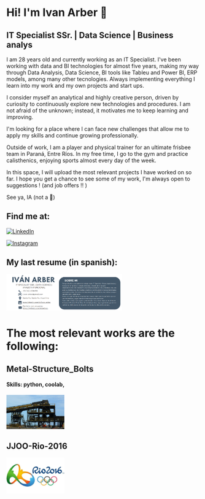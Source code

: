 # Hi! I'm Ivan Arber 👋
## IT Specialist SSr. | Data Science | Business analys
I am 28 years old and currently working as an IT Specialist. I've been working with data and BI technologies for almost five years, making my way through Data Analysis, Data Science, BI tools like Tableu and Power BI, ERP models, among many other tecnologies. Always implementing everything I learn into my work and my own projects and start ups. 

I consider myself an analytical and highly creative person, driven by curiosity to continuously explore new technologies and procedures. I am not afraid of the unknown; instead, it motivates me to keep learning and improving.

I'm looking for a place where I can face new challenges that allow me to apply my skills and continue growing professionally.

Outside of work, I am a player and physical trainer for an ultimate frisbee team in Paraná, Entre Ríos. In my free time, I go to the gym and practice calisthenics, enjoying sports almost every day of the week.

In this space, I will upload the most relevant projects I have worked on so far. I hope you get a chance to see some of my work, I'm always open to suggestions ! (and job offers !! )

See ya, IA (not a 🤖)

## Find me at:

[![LinkedIn](https://img.shields.io/badge/LinkedIn-Ivan_Arber-0077B5?style=for-the-badge&logo=linkedin&logoColor=white&labelColor=101010)](https://www.linkedin.com/in/ivan-arber)

[![Instagram](https://img.shields.io/badge/Instagram-@ivan_arber-E4405F?style=for-the-badge&logo=instagram&logoColor=white&labelColor=101010)](https://www.instagram.com/ivan_arber?igsh=YTBpMmE2c2hoZnhk)

## My last resume (in spanish):

<a href="https://github.com/ArberIvan/CV-Arber_Ivan/blob/04bd56638259065f56e848a9acde3c617de2d2a6/ARBER%2CIV%C3%81N.pdf"><img src="https://github.com/ArberIvan/ArberIvan/blob/main/cv_image.png" style="height: 60%; width:60%;"/></a>

# The most relevant works are the following:

## Metal-Structure_Bolts

#### Skills: python, coolab,
<a href="https://github.com/ArberIvan/Metal-Structure_Bolts"><img src="https://github.com/ArberIvan/ArberIvan/blob/main/estruc_minera.png" style="height: 30%; width:30%;"/></a>

## JJOO-Rio-2016

<a href="https://github.com/ArberIvan/RIO-2016"><img src="https://github.com/ArberIvan/RIO-2016/blob/main/logo-rio2016.webp" style="height: 30%; width:30%;"/></a>

<!--
**ArberIvan/ArberIvan** is a ✨ _special_ ✨ repository because its `README.md` (this file) appears on your GitHub profile.

Here are some ideas to get you started:

- 🔭 I’m currently working on ...
- 🌱 I’m currently learning ...
- 👯 I’m looking to collaborate on ...
- 🤔 I’m looking for help with ...
- 💬 Ask me about ...
- 📫 How to reach me: ...
- 😄 Pronouns: ...
- ⚡ Fun fact: ...
-->
